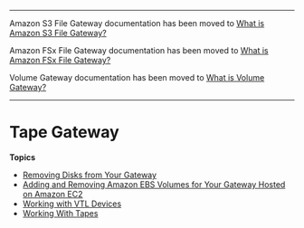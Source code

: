 --------

Amazon S3 File Gateway documentation has been moved to [What is Amazon S3 File Gateway?](https://docs.aws.amazon.com/filegateway/latest/files3/WhatIsStorageGateway.html)

Amazon FSx File Gateway documentation has been moved to [What is Amazon FSx File Gateway?](https://docs.aws.amazon.com/filegateway/latest/filefsxw/WhatIsStorageGateway.html)

Volume Gateway documentation has been moved to [What is Volume Gateway?](https://docs.aws.amazon.com/storagegateway/latest/vgw/WhatIsStorageGateway.html)

--------

# Tape Gateway<a name="resource-tapegateway"></a>

**Topics**
+ [Removing Disks from Your Gateway](add-remove-disks.md)
+ [Adding and Removing Amazon EBS Volumes for Your Gateway Hosted on Amazon EC2](GatewayInstanceStorage-common.md)
+ [Working with VTL Devices](resource_vtl-devices.md)
+ [Working With Tapes](managing-virtual-tapes-vtl.md)